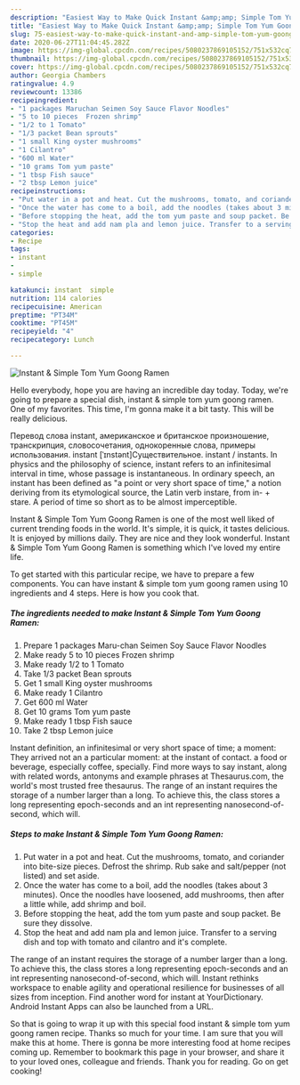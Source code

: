 ```yaml
---
description: "Easiest Way to Make Quick Instant &amp;amp; Simple Tom Yum Goong Ramen"
title: "Easiest Way to Make Quick Instant &amp;amp; Simple Tom Yum Goong Ramen"
slug: 75-easiest-way-to-make-quick-instant-and-amp-simple-tom-yum-goong-ramen
date: 2020-06-27T11:04:45.282Z
image: https://img-global.cpcdn.com/recipes/5080237869105152/751x532cq70/instant-simple-tom-yum-goong-ramen-recipe-main-photo.jpg
thumbnail: https://img-global.cpcdn.com/recipes/5080237869105152/751x532cq70/instant-simple-tom-yum-goong-ramen-recipe-main-photo.jpg
cover: https://img-global.cpcdn.com/recipes/5080237869105152/751x532cq70/instant-simple-tom-yum-goong-ramen-recipe-main-photo.jpg
author: Georgia Chambers
ratingvalue: 4.9
reviewcount: 13386
recipeingredient:
- "1 packages Maruchan Seimen Soy Sauce Flavor Noodles"
- "5 to 10 pieces  Frozen shrimp"
- "1/2 to 1 Tomato"
- "1/3 packet Bean sprouts"
- "1 small King oyster mushrooms"
- "1 Cilantro"
- "600 ml Water"
- "10 grams Tom yum paste"
- "1 tbsp Fish sauce"
- "2 tbsp Lemon juice"
recipeinstructions:
- "Put water in a pot and heat. Cut the mushrooms, tomato, and coriander into bite-size pieces. Defrost the shrimp. Rub sake and salt/pepper (not listed) and set aside."
- "Once the water has come to a boil, add the noodles (takes about 3 minutes). Once the noodles have loosened, add mushrooms, then after a little while, add shrimp and boil."
- "Before stopping the heat, add the tom yum paste and soup packet. Be sure they dissolve."
- "Stop the heat and add nam pla and lemon juice. Transfer to a serving dish and top with tomato and cilantro and it&#39;s complete."
categories:
- Recipe
tags:
- instant
- 
- simple

katakunci: instant  simple 
nutrition: 114 calories
recipecuisine: American
preptime: "PT34M"
cooktime: "PT45M"
recipeyield: "4"
recipecategory: Lunch

---
```



![Instant &amp; Simple Tom Yum Goong Ramen](https://img-global.cpcdn.com/recipes/5080237869105152/751x532cq70/instant-simple-tom-yum-goong-ramen-recipe-main-photo.jpg)

Hello everybody, hope you are having an incredible day today. Today, we're going to prepare a special dish, instant &amp; simple tom yum goong ramen. One of my favorites. This time, I'm gonna make it a bit tasty. This will be really delicious.

Перевод слова instant, американское и британское произношение, транскрипция, словосочетания, однокоренные слова, примеры использования. instant [ˈɪnstənt]Существительное. instant / instants. In physics and the philosophy of science, instant refers to an infinitesimal interval in time, whose passage is instantaneous. In ordinary speech, an instant has been defined as &#34;a point or very short space of time,&#34; a notion deriving from its etymological source, the Latin verb instare, from in- + stare. A period of time so short as to be almost imperceptible.

Instant &amp; Simple Tom Yum Goong Ramen is one of the most well liked of current trending foods in the world. It's simple, it is quick, it tastes delicious. It is enjoyed by millions daily. They are nice and they look wonderful. Instant &amp; Simple Tom Yum Goong Ramen is something which I've loved my entire life.


To get started with this particular recipe, we have to prepare a few components. You can have instant &amp; simple tom yum goong ramen using 10 ingredients and 4 steps. Here is how you cook that.

<!--inarticleads1-->

##### The ingredients needed to make Instant &amp; Simple Tom Yum Goong Ramen:

1. Prepare 1 packages Maru-chan Seimen Soy Sauce Flavor Noodles
1. Make ready 5 to 10 pieces  Frozen shrimp
1. Make ready 1/2 to 1 Tomato
1. Take 1/3 packet Bean sprouts
1. Get 1 small King oyster mushrooms
1. Make ready 1 Cilantro
1. Get 600 ml Water
1. Get 10 grams Tom yum paste
1. Make ready 1 tbsp Fish sauce
1. Take 2 tbsp Lemon juice


Instant definition, an infinitesimal or very short space of time; a moment: They arrived not an a particular moment: at the instant of contact. a food or beverage, especially coffee, specially. Find more ways to say instant, along with related words, antonyms and example phrases at Thesaurus.com, the world&#39;s most trusted free thesaurus. The range of an instant requires the storage of a number larger than a long. To achieve this, the class stores a long representing epoch-seconds and an int representing nanosecond-of-second, which will. 

<!--inarticleads2-->

##### Steps to make Instant &amp; Simple Tom Yum Goong Ramen:

1. Put water in a pot and heat. Cut the mushrooms, tomato, and coriander into bite-size pieces. Defrost the shrimp. Rub sake and salt/pepper (not listed) and set aside.
1. Once the water has come to a boil, add the noodles (takes about 3 minutes). Once the noodles have loosened, add mushrooms, then after a little while, add shrimp and boil.
1. Before stopping the heat, add the tom yum paste and soup packet. Be sure they dissolve.
1. Stop the heat and add nam pla and lemon juice. Transfer to a serving dish and top with tomato and cilantro and it&#39;s complete.


The range of an instant requires the storage of a number larger than a long. To achieve this, the class stores a long representing epoch-seconds and an int representing nanosecond-of-second, which will. Instant rethinks workspace to enable agility and operational resilience for businesses of all sizes from inception. Find another word for instant at YourDictionary. Android Instant Apps can also be launched from a URL. 

So that is going to wrap it up with this special food instant &amp; simple tom yum goong ramen recipe. Thanks so much for your time. I am sure that you will make this at home. There is gonna be more interesting food at home recipes coming up. Remember to bookmark this page in your browser, and share it to your loved ones, colleague and friends. Thank you for reading. Go on get cooking!
